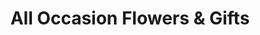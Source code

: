 ---
title: "All Occasion Flowers & Gifts"
url: /bend/all-occasion-flowers-and-gifts/
shop: florist
---